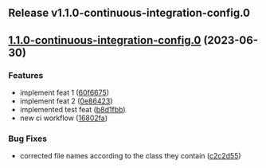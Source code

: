 ## Release v1.1.0-continuous-integration-config.0
## [1.1.0-continuous-integration-config.0](https://github.com/jvegalo/openedx-woocommerce-plugin-test/compare/v1.0.0...v1.1.0-continuous-integration-config.0) (2023-06-30)


### Features

* implement feat 1 ([60f6675](https://github.com/jvegalo/openedx-woocommerce-plugin-test/commit/60f6675f64ca97d924b3a3a11970149c385f802a))
* implement feat 2 ([0e86423](https://github.com/jvegalo/openedx-woocommerce-plugin-test/commit/0e864234bd4caf8eb5ef00917b34e72d621c567f))
* implemented test feat ([b8d1fbb](https://github.com/jvegalo/openedx-woocommerce-plugin-test/commit/b8d1fbb6e1fd79bfbf218e55fff618c69d3c1b0d))
* new ci workflow ([16802fa](https://github.com/jvegalo/openedx-woocommerce-plugin-test/commit/16802fa4d8ce7f0086d7542951c0201189ed987a))


### Bug Fixes

* corrected file names according to the class they contain ([c2c2d55](https://github.com/jvegalo/openedx-woocommerce-plugin-test/commit/c2c2d555d7c685953b36cb11e2a5f330a62278a0))


